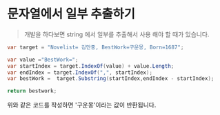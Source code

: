 # 문자열에서 일부 추출하기

> 개발을 하다보면 string 에서 일부를 추출해서 사용 해야 할 때가 있습니다.

```cs
var target = "Novelist= 김만중, BestWork=구운몽, Born=1687";

var value ="BestWork=";
var startIndex = target.IndexOf(value) + value.Length;
var endIndex = target.IndexOf(",", startIndex);
var bestWork =  target.Substring(startIndex,endIndex - startIndex);

return bestwork;
```

위와 같은 코드를 작성하면 '구운몽'이라는 값이 반환됩니다.
